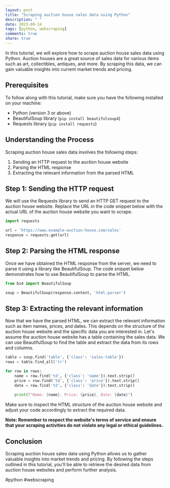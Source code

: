 ```yaml
---
layout: post
title: "Scraping auction house sales data using Python"
description: " "
date: 2023-09-14
tags: [python, webscraping]
comments: true
share: true
---
```


In this tutorial, we will explore how to scrape auction house sales data using Python. Auction houses are a great source of sales data for various items such as art, collectibles, antiques, and more. By scraping this data, we can gain valuable insights into current market trends and pricing.

## Prerequisites
To follow along with this tutorial, make sure you have the following installed on your machine:
- Python (version 3 or above)
- BeautifulSoup library (`pip install beautifulsoup4`)
- Requests library (`pip install requests`)

## Understanding the Process
Scraping auction house sales data involves the following steps:
1. Sending an HTTP request to the auction house website
2. Parsing the HTML response
3. Extracting the relevant information from the parsed HTML

## Step 1: Sending the HTTP request
We will use the Requests library to send an HTTP GET request to the auction house website. Replace the URL in the code snippet below with the actual URL of the auction house website you want to scrape.

```python
import requests

url = 'https://www.example-auction-house.com/sales'
response = requests.get(url)
```

## Step 2: Parsing the HTML response
Once we have obtained the HTML response from the server, we need to parse it using a library like BeautifulSoup. The code snippet below demonstrates how to use BeautifulSoup to parse the HTML.

```python
from bs4 import BeautifulSoup

soup = BeautifulSoup(response.content, 'html.parser')
```

## Step 3: Extracting the relevant information
Now that we have the parsed HTML, we can extract the relevant information such as item names, prices, and dates. This depends on the structure of the auction house website and the specific data you are interested in. Let's assume the auction house website has a table containing the sales data. We can use BeautifulSoup to find the table and extract the data from its rows and columns.

```python
table = soup.find('table', {'class': 'sales-table'})
rows = table.find_all('tr')

for row in rows:
    name = row.find('td', {'class': 'name'}).text.strip()
    price = row.find('td', {'class': 'price'}).text.strip()
    date = row.find('td', {'class': 'date'}).text.strip()
    
    print(f"Name: {name}, Price: {price}, Date: {date}")
```

Make sure to inspect the HTML structure of the auction house website and adjust your code accordingly to extract the required data.

**Note: Remember to respect the website's terms of service and ensure that your scraping activities do not violate any legal or ethical guidelines.**

## Conclusion
Scraping auction house sales data using Python allows us to gather valuable insights into market trends and pricing. By following the steps outlined in this tutorial, you'll be able to retrieve the desired data from auction house websites and perform further analysis.

#python #webscraping